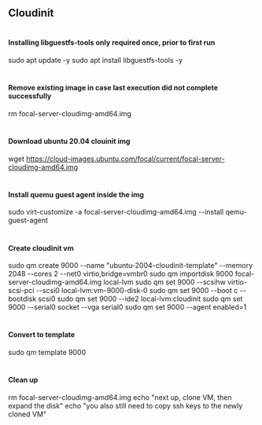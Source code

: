 # <h2>Cloudinit </h2>

# <h4> Installing libguestfs-tools only required once, prior to first run </h4>
sudo apt update -y
sudo apt install libguestfs-tools -y
# <h4> Remove existing image in case last execution did not complete successfully </h4>
rm focal-server-cloudimg-amd64.img
# <h4> Download ubuntu 20.04 clouinit img </h4>
wget https://cloud-images.ubuntu.com/focal/current/focal-server-cloudimg-amd64.img
# <h4> Install quemu guest agent inside the img </h4>
sudo virt-customize -a focal-server-cloudimg-amd64.img --install qemu-guest-agent
# <h4> Create cloudinit vm </h4>
sudo qm create 9000 --name "ubuntu-2004-cloudinit-template" --memory 2048 --cores 2 --net0 virtio,bridge=vmbr0
sudo qm importdisk 9000 focal-server-cloudimg-amd64.img local-lvm
sudo qm set 9000 --scsihw virtio-scsi-pci --scsi0 local-lvm:vm-9000-disk-0
sudo qm set 9000 --boot c --bootdisk scsi0
sudo qm set 9000 --ide2 local-lvm:cloudinit
sudo qm set 9000 --serial0 socket --vga serial0
sudo qm set 9000 --agent enabled=1
# <h4> Convert to template </h4>
sudo qm template 9000
# <h4> Clean up </h4>
rm focal-server-cloudimg-amd64.img
echo "next up, clone VM, then expand the disk"
echo "you also still need to copy ssh keys to the newly cloned VM"
